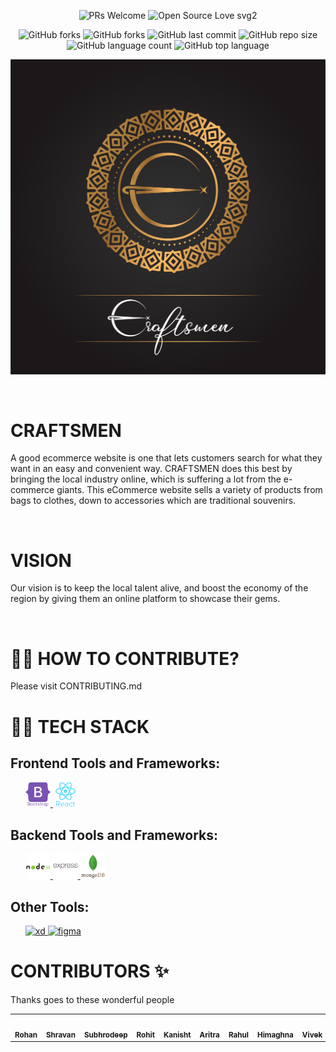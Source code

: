 <div align="center"> 
  
![PRs Welcome](https://img.shields.io/badge/PRs-welcome-brightgreen.svg?style=flat-square)
![Open Source Love svg2](https://badges.frapsoft.com/os/v2/open-source.svg?v=103)

![GitHub forks](https://img.shields.io/github/watchers/Craftsmen-GDSC/craftsmen?label=watch)
![GitHub forks](https://img.shields.io/github/forks/Craftsmen-GDSC/craftsmen?style=social)
![GitHub last commit](https://img.shields.io/github/last-commit/Craftsmen-GDSC/craftsmen?color=red&style=social)
![GitHub repo size](https://img.shields.io/github/repo-size/Craftsmen-GDSC/craftsmen?style=normal)
![GitHub language count](https://img.shields.io/github/languages/count/Craftsmen-GDSC/craftsmen?style=normal)
![GitHub top language](https://img.shields.io/github/languages/top/Craftsmen-GDSC/craftsmen?style=normal)

</div>


<p align = "center">
    <img src="./client/src/assets/Craftsmen.png" />
</p>

<br>

# CRAFTSMEN

A good ecommerce website is one that lets customers search for what they want in an easy and convenient way. CRAFTSMEN does this best by bringing the local industry online, which is suffering a lot from the e-commerce giants.
This eCommerce website sells a variety of products from bags to clothes, down to accessories which are traditional souvenirs. <br />

<br>

# VISION
Our vision is to keep the local talent alive, and boost the economy of the region by giving them an online platform to showcase their gems. 

<br>

# 👨‍💻 HOW TO CONTRIBUTE?

Please visit CONTRIBUTING.md

# 👨‍💻 TECH STACK

## Frontend Tools and Frameworks:  
<ul>
    <a href="https://getbootstrap.com" target="_blank" rel="noreferrer"> <img src="https://raw.githubusercontent.com/devicons/devicon/master/icons/bootstrap/bootstrap-plain-wordmark.svg" alt="bootstrap" width="40" height="40"/> </a> 
    <a href="https://reactjs.org/" target="_blank" rel="noreferrer"> <img src="https://raw.githubusercontent.com/devicons/devicon/master/icons/react/react-original-wordmark.svg" alt="react" width="40" height="40"/> </a>
</ul>

## Backend Tools and Frameworks:
<ul>
    <a href="https://nodejs.org" target="_blank" rel="noreferrer"> <img src="https://raw.githubusercontent.com/devicons/devicon/master/icons/nodejs/nodejs-original-wordmark.svg" alt="nodejs" width="40" height="40"/> </a> 
    <a href="https://expressjs.com" target="_blank" rel="noreferrer"> <img src="https://raw.githubusercontent.com/devicons/devicon/master/icons/express/express-original-wordmark.svg" alt="express" width="40" height="40"/> </a> 
    <a href="https://www.mongodb.com/" target="_blank" rel="noreferrer"> <img src="https://raw.githubusercontent.com/devicons/devicon/master/icons/mongodb/mongodb-original-wordmark.svg" alt="mongodb" width="40" height="40"/> </a> 
</ul>

## Other Tools:
<ul>
    <a href="https://www.adobe.com/products/xd.html" target="_blank" rel="noreferrer"> <img src="https://cdn.worldvectorlogo.com/logos/adobe-xd.svg" alt="xd" width="40" height="40"/> </a>
    <a href="https://www.figma.com/" target="_blank" rel="noreferrer"> <img src="https://www.vectorlogo.zone/logos/figma/figma-icon.svg" alt="figma" width="40" height="40"/> </a>
</ul>

# CONTRIBUTORS ✨

Thanks goes to these wonderful people

<table>
  <tr>
    <td align="center"><a href="https://github.com/rohan26062001"><img src="https://avatars.githubusercontent.com/u/74822378?v=4" width="100px;" alt=""/><br /><sub><b>Rohan</b></sub></a><br /></td>
    <td align="center"><a href="https://github.com/ShravanSeth"><img src="https://avatars.githubusercontent.com/u/64133116?v=4" width="100px;" alt=""/><br /><sub><b>Shravan</b></sub></a><br /></td>
    <td align="center"><a href="https://github.com/SBasu-7870"><img src="https://avatars.githubusercontent.com/u/51238137?v=4" width="100px;" alt=""/><br /><sub><b>Subhrodeep</b></sub></a><br /></td>
    <td align="center"><a href="https://github.com/iamroHit12"><img src="https://avatars.githubusercontent.com/u/72003474?v=4" width="100px;" alt=""/><br /><sub><b>Rohit</b></sub></a><br /></td>
    <td align="center"><a href="https://github.com/kanisht09"><img src="https://avatars.githubusercontent.com/u/55939035?v=4" width="100px;" alt=""/><br /><sub><b>Kanisht</b></sub></a><br /></td>
    <td align="center"><a href="https://github.com/aritrasen2121"><img src="https://avatars.githubusercontent.com/u/78583922?v=4" width="100px;" alt=""/><br /><sub><b>Aritra</b></sub></a><br /></td>
    <td align="center"><a href="https://github.com/Rahul-Roy-21"><img src="https://avatars.githubusercontent.com/u/86934009?v=4" width="100px;" alt=""/><br /><sub><b>Rahul</b></sub></a><br /></td>
    <td align="center"><a href="https://github.com/HimaghnaDas"><img src="https://avatars.githubusercontent.com/u/92687480?v=4" width="100px;" alt=""/><br /><sub><b>Himaghna</b></sub></a><br /></td>
    <td align="center"><a href="https://github.com/Vivek-kumar21"><img src="https://avatars.githubusercontent.com/u/92684075?v=4" width="100px;" alt=""/><br /><sub><b>Vivek</b></sub></a><br /></td>
  </tr>
</table>

